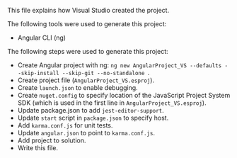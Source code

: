 This file explains how Visual Studio created the project.

The following tools were used to generate this project:
- Angular CLI (ng)

The following steps were used to generate this project:
- Create Angular project with ng: `ng new AngularProject_VS --defaults --skip-install --skip-git --no-standalone `.
- Create project file (`AngularProject_VS.esproj`).
- Create `launch.json` to enable debugging.
- Create `nuget.config` to specify location of the JavaScript Project System SDK (which is used in the first line in `AngularProject_VS.esproj`).
- Update package.json to add `jest-editor-support`.
- Update `start` script in `package.json` to specify host.
- Add `karma.conf.js` for unit tests.
- Update `angular.json` to point to `karma.conf.js`.
- Add project to solution.
- Write this file.
